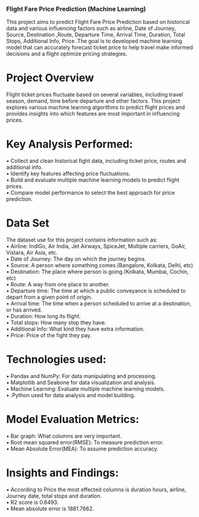 ### Flight Fare Price Prediction (Machine Learning)

This project aims to predict Flight Fare Price Prediction based on historical data and various influencing factors such as airline, Date of Journey, Source, Destination ,Route, Departure Time, Arrival Time, Duration, Total Stops, Additional Info, Price .The goal is to developed  machine learning model that can accurately forecast ticket price to help travel make informed decisions and a flight  optimize pricing strategies.

# Project Overview

Flight ticket prices fluctuate based on several variables, including travel season, demand, time before departure and other factors. This project explores various machine learning algorithms to predict flight prices and provides insights into which features are most important in influencing prices.

# Key Analysis Performed:
•	Collect and clean historical fight data, including ticket price, routes and additional info.<br>
•	Identify key features affecting price fluctuations.<br>
•	Build and evaluate multiple machine learning models to predict flight prices.<br>
•	Compare model performance to select the best approach for price prediction.<br>
# Data Set
The dataset use for this project contains information such as:<br>
•	Airline: IndiGo, Air India, Jet Airways, SpiceJet, Multiple carriers, GoAir, Vistara, Air Asia, etc.<br>
•	Date of Journey: The day on which the journey begins.<br>
•	Source: A person where something comes.(Bangalore, Kolkata, Delhi, etc)<br>
•	Destination: The place where person is going.(Kolkata, Mumbai, Cochin, etc)<br>
•	Route: A way from one place to another.<br>
•	Departure time: The time at which a public conveyance is scheduled to depart from a given point of origin.<br> 
•	Arrival time: The time when a person  scheduled to arrive at a destination, or has arrived.<br>
•	Duration: How long its flight.<br>
•	Total stops: How many stop they have.<br>
•	Additional Info: What kind they have extra information.<br>
•	Price: Price of the fight they pay.<br>
# Technologies used:
•	Pandas and NumPy: For data manipulating and processing.<br>
•	Matplotlib and Seabone for data visualization and analysis.<br>
•	Machine Learning: Evaluate multiple machine learning models.<br>
•	.Python used for data analysis and model building.<br>

# Model Evaluation Metrics:
•	Bar graph: What columns are very important.<br>
•	Root mean squared error(RMSE): To measure prediction error.<br>
•	Mean Absolute Error(MEA): To assume prediction accuracy.<br>
# Insights and Findings:
•	According to Price the most effected columns is duration hours, airline,  Journey date, total  stops and duration.<br>
•	R2 score is 0.6493.<br>
•	Mean absolute error is 1881.7662.<br>

